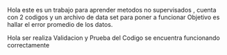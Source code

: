 Hola
este es un trabajo para aprender metodos no supervisados , cuenta con 2 codigos y un archivo de data set para poner a funcionar
Objetivo es hallar el error promedio de los datos.


Hola ser realiza Validacion y Prueba del Codigo se encuentra funcionando correctamente  
